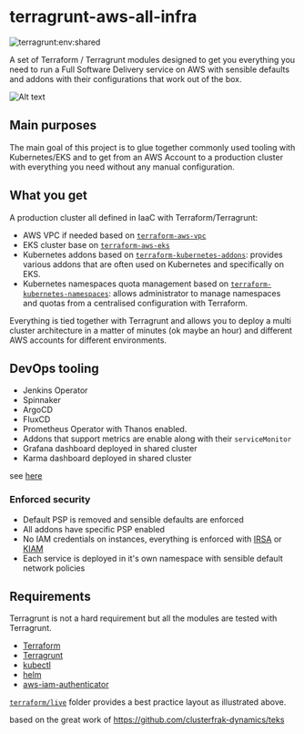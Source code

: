 # terragrunt-aws-all-infra

![terragrunt:env:shared](https://github.com/polarpoint-io/terragrunt-aws-all-infra/workflows/terragrunt:env:shared/badge.svg)

A set of Terraform / Terragrunt modules designed to get you everything you need to run a Full Software Delivery service on AWS with sensible defaults and addons with their configurations that work out of the box.

![Alt text](https://github.com/polarpoint-io/terragrunt-aws-all-infra/blob/master/docs/images/architecture.png)

## Main purposes

The main goal of this project is to glue together commonly used tooling with Kubernetes/EKS and to get from an AWS Account to a production cluster with everything you need without any manual configuration.

## What you get

A production cluster all defined in IaaC with Terraform/Terragrunt:

* AWS VPC if needed based on [`terraform-aws-vpc`](https://github.com/terraform-aws-modules/terraform-aws-vpc)
* EKS cluster base on [`terraform-aws-eks`](https://github.com/terraform-aws-modules/terraform-aws-eks)
* Kubernetes addons based on [`terraform-kubernetes-addons`](https://github.com/polarpoint-io/terraform-kubernetes-addons): provides various addons that are often used on Kubernetes and specifically on EKS.
* Kubernetes namespaces quota management based on [`terraform-kubernetes-namespaces`](https://github.com/polarpoint-io/terraform-kubernetes-addons): allows administrator to manage namespaces and quotas from a centralised configuration with Terraform.

Everything is tied together with Terragrunt and allows you to deploy a multi cluster architecture in a matter of minutes (ok maybe an hour) and different AWS accounts for different environments.

## DevOps tooling 

* Jenkins Operator
* Spinnaker
* ArgoCD
* FluxCD
* Prometheus Operator with Thanos enabled.
* Addons that support metrics are enable along with their `serviceMonitor`
* Grafana dashboard deployed in shared cluster
* Karma dashboard deployed in shared cluster

see [here](https://github.com/polarpoint-io/terraform-kubernetes-addons)

### Enforced security

* Default PSP is removed and sensible defaults are enforced
* All addons have specific PSP enabled
* No IAM credentials on instances, everything is enforced with [IRSA](https://aws.amazon.com/blogs/opensource/introducing-fine-grained-iam-roles-service-accounts/) or [KIAM](https://github.com/uswitch/kiam)
* Each service is deployed in it's own namespace with sensible default network policies


## Requirements

Terragrunt is not a hard requirement but all the modules are tested with Terragrunt.

* [Terraform](https://www.terraform.io/intro/getting-started/install.html)
* [Terragrunt](https://github.com/gruntwork-io/terragrunt#install-terragrunt)
* [kubectl](https://kubernetes.io/docs/tasks/tools/install-kubectl/)
* [helm](https://helm.sh/)
* [aws-iam-authenticator](https://github.com/kubernetes-sigs/aws-iam-authenticator)

[`terraform/live`](terraform/live) folder provides a best practice layout as illustrated above.

based on the great work of https://github.com/clusterfrak-dynamics/teks



